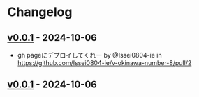 # Changelog

## [v0.0.1](https://github.com/Issei0804-ie/v-okinawa-number-8/commits/v0.0.1) - 2024-10-06
- gh pageにデプロイしてくれー by @Issei0804-ie in https://github.com/Issei0804-ie/v-okinawa-number-8/pull/2

## [v0.0.1](https://github.com/Issei0804-ie/v-okinawa-number-8/commits/v0.0.1) - 2024-10-06
